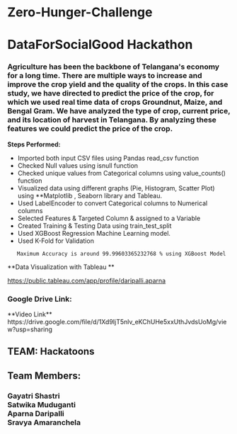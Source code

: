 # Zero-Hunger-Challenge
# DataForSocialGood Hackathon

<h3>Agriculture has been the backbone of Telangana's economy for a long time. There are multiple ways to increase and improve the crop yield and the quality of the crops. In this case study, we have directed to predict the price of the crop, for which we used real time data of crops Groundnut, Maize, and Bengal Gram. We have analyzed the type of crop, current price, and its location of harvest in Telangana. By analyzing these features we could predict the price of the crop.</h3>

**Steps Performed:**

- Imported both input CSV files using Pandas read_csv function
- Checked Null values using isnull function
- Checked unique values from Categorical columns using value_counts() function
- Visualized data using different graphs (Pie, Histogram, Scatter Plot) using **Matplotlib , Seaborn library and Tableau.
- Used LabelEncoder to convert Categorical columns to Numerical columns
- Selected Features & Targeted Column & assigned to a Variable
- Created Training & Testing Data using train_test_split
- Used XGBoost Regression Machine Learning model. 
- Used K-Fold for Validation
```
   Maximum Accuracy is around 99.99603365232768 % using XGBoost Model
```
**Data Visualization with Tableau **

https://public.tableau.com/app/profile/daripalli.aparna


<h3>Google Drive Link:</h3>
**Video Link**
https://drive.google.com/file/d/1Xd9IjT5nlv_eKChUHe5xxUthJvdsUoMg/view?usp=sharing

<h2>TEAM: Hackatoons</h2>
<h2>Team Members:</h2>
<h3>Gayatri Shastri<br>
    Satwika Muduganti<br>
    Aparna Daripalli<br>
    Sravya Amaranchela</h3>
